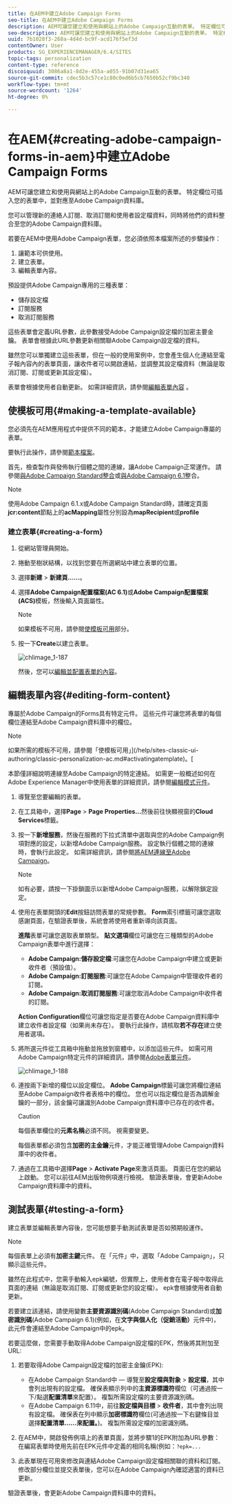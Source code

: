 ```yaml
---
title: 在AEM中建立Adobe Campaign Forms
seo-title: 在AEM中建立Adobe Campaign Forms
description: AEM可讓您建立和使用與網站上的Adobe Campaign互動的表單。 特定欄位可插入您的表單中，並對應至Adobe Campaign資料庫。
seo-description: AEM可讓您建立和使用與網站上的Adobe Campaign互動的表單。 特定欄位可插入您的表單中，並對應至Adobe Campaign資料庫。
uuid: 7b1028f3-268a-4d4d-bc9f-acd176f5ef3d
contentOwner: User
products: SG_EXPERIENCEMANAGER/6.4/SITES
topic-tags: personalization
content-type: reference
discoiquuid: 3086a8a1-8d2e-455a-a055-91b07d31ea65
source-git-commit: cdec5b3c57ce1c80c0ed6b5cb7650b52cf9bc340
workflow-type: tm+mt
source-wordcount: '1264'
ht-degree: 0%

---
```



# 在AEM{#creating-adobe-campaign-forms-in-aem}中建立Adobe Campaign Forms

AEM可讓您建立和使用與網站上的Adobe Campaign互動的表單。 特定欄位可插入您的表單中，並對應至Adobe Campaign資料庫。

您可以管理新的連絡人訂閱、取消訂閱和使用者設定檔資料，同時將他們的資料整合至您的Adobe Campaign資料庫。

若要在AEM中使用Adobe Campaign表單，您必須依照本檔案所述的步驟操作：

1. 讓範本可供使用。
1. 建立表單。
1. 編輯表單內容。

預設提供Adobe Campaign專用的三種表單：

* 儲存設定檔
* 訂閱服務
* 取消訂閱服務

這些表單會定義URL參數，此參數接受Adobe Campaign設定檔的加密主要金鑰。 表單會根據此URL參數更新相關聯Adobe Campaign設定檔的資料。

雖然您可以單獨建立這些表單，但在一般的使用案例中，您會產生個人化連結至電子報內容內的表單頁面，讓收件者可以開啟連結，並調整其設定檔資料（無論是取消訂閱、訂閱或更新其設定檔）。

表單會根據使用者自動更新。 如需詳細資訊，請參閱[編輯表單內容](#editing-form-content) 。

## 使模板可用{#making-a-template-available}

您必須先在AEM應用程式中提供不同的範本，才能建立Adobe Campaign專屬的表單。

要執行此操作，請參閱[範本檔案](/help/sites-developing/page-templates-static.md#templateavailability)。

首先，檢查製作與發佈執行個體之間的連線，讓Adobe Campaign正常運作。 請參閱[與Adobe Campaign Standard整合](/help/sites-administering/campaignstandard.md)或[與Adobe Campaign 6.1](/help/sites-administering/campaignonpremise.md)整合。

>[!NOTE]
>
>使用Adobe Campaign 6.1.x或Adobe Campaign Standard時，請確定頁面&#x200B;**jcr:content**&#x200B;節點上的&#x200B;**acMapping**&#x200B;屬性分別設為&#x200B;**mapRecipient**&#x200B;或&#x200B;**profile**


### 建立表單{#creating-a-form}

1. 從網站管理員開始。
1. 捲動至樹狀結構，以找到您要在所選網站中建立表單的位置。
1. 選擇&#x200B;**新建** > **新建頁……**。
1. 選擇&#x200B;**Adobe Campaign配置檔案(AC 6.1)**&#x200B;或&#x200B;**Adobe Campaign配置檔案(ACS)**&#x200B;模板，然後輸入頁面屬性。

   >[!NOTE]
   >
   >如果模板不可用，請參閱[使模板可用](/help/sites-classic-ui-authoring/classic-personalization-ac.md#activatingatemplate)部分。

1. 按一下&#x200B;**Create**&#x200B;以建立表單。

   ![chlimage_1-187](assets/chlimage_1-187.png)

   然後，您可以[編輯並配置表單的內容](#editing-form-content)。

## 編輯表單內容{#editing-form-content}

專屬於Adobe Campaign的Forms具有特定元件。 這些元件可讓您將表單的每個欄位連結至Adobe Campaign資料庫中的欄位。

>[!NOTE]
>
>如果所需的模板不可用，請參閱「使模板可用」](/help/sites-classic-ui-authoring/classic-personalization-ac.md#activatingatemplate)。[

本節僅詳細說明連線至Adobe Campaign的特定連結。 如需更一般概述如何在Adobe Experience Manager中使用表單的詳細資訊，請參閱[編輯模式元件](/help/sites-classic-ui-authoring/classic-page-author-edit-mode.md)。

1. 導覽至您要編輯的表單。
1. 在工具箱中，選擇&#x200B;**Page** > **Page Properties...**&#x200B;然後前往快顯視窗的&#x200B;**Cloud Services**&#x200B;標籤。
1. 按一下&#x200B;**新增服務**，然後在服務的下拉式清單中選取與您的Adobe Campaign例項對應的設定，以新增Adobe Campaign服務。 設定執行個體之間的連線時，會執行此設定。 如需詳細資訊，請參閱[將AEM連線至Adobe Campaign](/help/sites-administering/campaignonpremise.md#connecting-aem-to-adobe-campaign)。

   >[!NOTE]
   >
   >如有必要，請按一下掛鎖圖示以新增Adobe Campaign服務，以解除鎖定設定。

1. 使用在表單開頭的&#x200B;**Edit**&#x200B;按鈕訪問表單的常規參數。 **Form**&#x200B;索引標籤可讓您選取感謝頁面，在驗證表單後，系統會將使用者重新導向該頁面。

   **進階**&#x200B;表單可讓您選取表單類型。 **貼文選項**&#x200B;欄位可讓您在三種類型的Adobe Campaign表單中進行選擇：

   * **Adobe Campaign:儲存設定檔**:可讓您在Adobe Campaign中建立或更新收件者（預設值）。
   * **Adobe Campaign:訂閱服務**:可讓您在Adobe Campaign中管理收件者的訂閱。
   * **Adobe Campaign:取消訂閱服務**:可讓您取消Adobe Campaign中收件者的訂閱。

   **Action Configuration**&#x200B;欄位可讓您指定是否要在Adobe Campaign資料庫中建立收件者設定檔（如果尚未存在）。 要執行此操作，請核取&#x200B;**若不存在**&#x200B;建立使用者選項。

1. 將所選元件從工具箱中拖動並拖放到窗體中，以添加這些元件。 如需可用Adobe Campaign特定元件的詳細資訊，請參閱[Adobe表單元件](/help/sites-classic-ui-authoring/classic-personalization-ac-components.md)。

   ![chlimage_1-188](assets/chlimage_1-188.png)

1. 連按兩下新增的欄位以設定欄位。 **Adobe Campaign**&#x200B;標籤可讓您將欄位連結至Adobe Campaign收件者表格中的欄位。 您也可以指定欄位是否為調解金鑰的一部分，該金鑰可讓識別Adobe Campaign資料庫中已存在的收件者。

   >[!CAUTION]
   >
   >每個表單欄位的&#x200B;**元素名稱**&#x200B;必須不同。 視需要變更。
   >
   >每個表單都必須包含&#x200B;**加密的主金鑰**&#x200B;元件，才能正確管理Adobe Campaign資料庫中的收件者。

1. 通過在工具箱中選擇&#x200B;**Page** > **Activate Page**&#x200B;來激活頁面。 頁面已在您的網站上啟動。 您可以前往AEM出版物例項進行檢視。 驗證表單後，會更新Adobe Campaign資料庫中的資料。

## 測試表單{#testing-a-form}

建立表單並編輯表單內容後，您可能想要手動測試表單是否如預期般運作。

>[!NOTE]
>
>每個表單上必須有&#x200B;**加密主鍵**&#x200B;元件。 在「元件」中，選取「Adobe Campaign」，只顯示這些元件。
>
>雖然在此程式中，您需手動輸入epk編號，但實際上，使用者會在電子報中取得此頁面的連結（無論是取消訂閱、訂閱或更新您的設定檔）。 epk會根據使用者自動更新。
>
>若要建立該連結，請使用變數&#x200B;**主要資源識別碼**(Adobe Campaign Standard)或&#x200B;**加密識別碼**(Adobe Campaign 6.1)(例如，在&#x200B;**文字與個人化（促銷活動）**&#x200B;元件中)，此元件會連結至Adobe Campaign中的epk。

若要這麼做，您需要手動取得Adobe Campaign設定檔的EPK，然後將其附加至URL:

1. 若要取得Adobe Campaign設定檔的加密主金鑰(EPK):

   * 在Adobe Campaign Standard中 — 導覽至&#x200B;**設定檔與對象** > **設定檔**，其中會列出現有的設定檔。 確保表顯示列中的&#x200B;**主資源標識符**&#x200B;欄位（可通過按一下/點選&#x200B;**配置清單**&#x200B;來配置）。 複製所需設定檔的主要資源識別碼。
   * 在Adobe Campaign 6.11中，前往&#x200B;**設定檔與目標** > **收件者**，其中會列出現有設定檔。 確保表在列中顯示&#x200B;**加密標識符**&#x200B;欄位(可通過按一下右鍵條目並選擇&#x200B;**配置清單……來配置。**)。 複製所需設定檔的加密識別碼。

1. 在AEM中，開啟發佈例項上的表單頁面，並將步驟1的EPK附加為URL參數：在編寫表單時使用先前在EPK元件中定義的相同名稱(例如：`?epk=...`
1. 此表單現在可用來修改與連結Adobe Campaign設定檔相關聯的資料和訂閱。 修改部分欄位並提交表單後，您可以在Adobe Campaign內確認適當的資料已更新。

驗證表單後，會更新Adobe Campaign資料庫中的資料。
